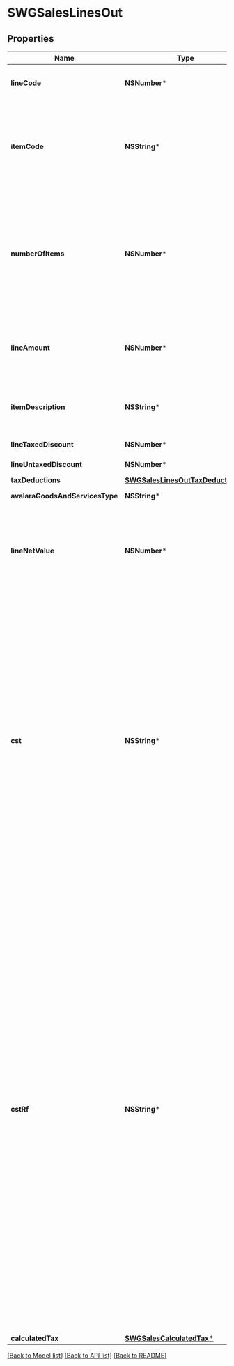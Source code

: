 # SWGSalesLinesOut

## Properties
Name | Type | Description | Notes
------------ | ------------- | ------------- | -------------
**lineCode** | **NSNumber*** | This string is a unique identifier for this line in the transaction | [optional] 
**itemCode** | **NSString*** | This string is a code maintained by the client application to uniquely identify a product or service. It will likely be a SKU and is required for SST states. | 
**numberOfItems** | **NSNumber*** | This decimal captures the number of individual items or units represented by this line. Digits after the decimal point are optional. This should always be positive. Quantity, default 1 | [optional] [default to @1.0]
**lineAmount** | **NSNumber*** | This decimal captures the total cost of this line. In its simplest form lineAmount &#x3D; (item price * numberOfItems). | [optional] 
**itemDescription** | **NSString*** | This string captures the description of the item represented by this line, will be used LC 116 | [optional] 
**lineTaxedDiscount** | **NSNumber*** | Conditional discount | [optional] 
**lineUntaxedDiscount** | **NSNumber*** | Unconditional discount | [optional] 
**taxDeductions** | [**SWGSalesLinesOutTaxDeductions***](SWGSalesLinesOutTaxDeductions.md) |  | [optional] 
**avalaraGoodsAndServicesType** | **NSString*** | AGAST CODE for itemCode | [optional] 
**lineNetValue** | **NSNumber*** | This decimal captures the total cost of this line. In its simplest form lineNetValue &#x3D; (lineAmount - discountTaxable - sum of whithholdings). | [optional] 
**cst** | **NSString*** | - &#39;01&#39; # ORIGIN MODE - &#39;02&#39; # ORIGIN MODE BUT EXEMPT - &#39;03&#39; # ORIGIN MODE BUT IMMUNE - &#39;04&#39; # ORIGIN MODE BUT SUSPENDED FOR LEGAL REASON - &#39;05&#39; # ORIGIN MODE BUT SUSPENDED FOR ADMINISTRATIVE REASON - &#39;21&#39; # DESTINATION MODE - &#39;22&#39; # DESTINATION MODE BUT EXEMPT - &#39;23&#39; # DESTINATION MODE BUT IMMUNE - &#39;24&#39; # DESTINATION MODE BUT SUSPENDED - &#39;25&#39; # DESTINATION MODE BUT SUSPENDED - &#39;40&#39; # FOREIGN IMMUNE MODE  | [optional] 
**cstRf** | **NSString*** | - &#39;61&#39; # WITHHOLD NORMAL MODE - &#39;62&#39; # WITHHOLD NORMAL MODE BUT EXEMPT - &#39;63&#39; # WITHHOLD NORMAL MODE BUT IMMUNE - &#39;64&#39; # WITHHOLD NORMAL MODE BUT SUSPENDED FOR LEGAL REASON - &#39;65&#39; # WITHHOLD NORMAL MODE BUT SUSPENDED FOR ADMINISTRATIVE REASON - &#39;66&#39; # WITHHOLD FORCED MODE - &#39;67&#39; # WITHHOLD FORCED MODE BUT EXEMPT - &#39;68&#39; # WITHHOLD FORCED MODE BUT IMMUNE - &#39;69&#39; # WITHHOLD FORCED MODE BUT SUSPENDED FOR LEGAL REASON - &#39;70&#39; # WITHHOLD FORCED MODE BUT SUSPENDED FOR ADMINISTRATIVE PROCESS - &#39;71&#39; # NO WITHHOLD MODE - &#39;72&#39; # NO WITHHOLD FOREIGN MODE  | [optional] 
**calculatedTax** | [**SWGSalesCalculatedTax***](SWGSalesCalculatedTax.md) |  | [optional] 

[[Back to Model list]](../README.md#documentation-for-models) [[Back to API list]](../README.md#documentation-for-api-endpoints) [[Back to README]](../README.md)


